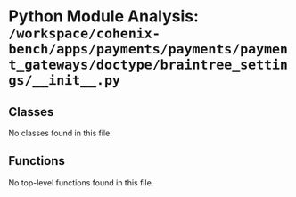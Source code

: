 # Python Module Analysis: `/workspace/cohenix-bench/apps/payments/payments/payment_gateways/doctype/braintree_settings/__init__.py`

## Classes

No classes found in this file.


## Functions

No top-level functions found in this file.

